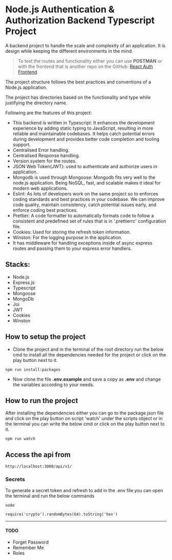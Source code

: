 # Node.js Authentication & Authorization Backend Typescript Project

A backend project to handle the scale and complexity of an application. It is design while keeping the different environments in the mind.

> To test the routes and functionality either you can use **POSTMAN** or with the frontend that is another repo on the GitHub: <a href="https://github.com/SAINIAbhishek/react_auth-frontend" target="_blank">React Auth Frontend</a>.

The project structure follows the best practices and conventions of a Node.js application. 

The project has directories based on the functionality and type while justifying the directory name.

Following are the features of this project:
- This backend is written in Typescript: It enhances the development experience by adding static typing to JavaScript, resulting in more reliable and maintainable codebases. It helps catch potential errors during development and provides better code completion and tooling support. 
- Centralised Error handling.
- Centralised Response handling.
- Version system for the routes.
- JSON Web Token(JWT): used to authenticate and authorize users in application. 
- Mongodb is used through Mongoose: Mongodb fits very well to the node.js application. Being NoSQL, fast, and scalable makes it ideal for modern web applications.
- Eslint: As lots of developers work on the same project so to enforces coding standards and best practices in your codebase. We can improve code quality, maintain consistency, catch potential issues early, and enforce coding best practices.
- Prettier: A code formatter to automatically formats code to follow a consistent and predefined set of rules that is in '.prettierrc' configuration file.
- Cookies: Used for storing the refresh token information.
- Winston: For the logging purpose in the application.
- It has middleware for handling exceptions inside of async express routes and passing them to your express error handlers.

## Stacks:
- Node.js
- Express.js
- Typescript
- Mongoose
- MongoDb
- Joi
- JWT
- Cookies
- Winston

## How to setup the project

- Clone the project and in the terminal of the root directory run the below cmd to install all the dependencies needed for the project or click on the play button next to it.

```
npm run install:packages
```

- Now clone the file **.env.example** and save a copy as **.env** and change the variables according to your needs.

## How to run the project

After installing the dependencies either you can go to the package.json file and click on the play button on script 'watch' under the scripts object or in the terminal you can write the below cmd or click on the play button next to it.

```
npm run watch
```

## Access the api from

```
http://localhost:3000/api/v1/
```

### Secrets

To generate a secret token and refresh to add in the .env file you can open the terminal and run the below commands

```
node
```
```
require('crypto').randomBytes(64).toString('hex')
```

<hr>

#### TODO
- Forget Password
- Remember Me
- Roles
